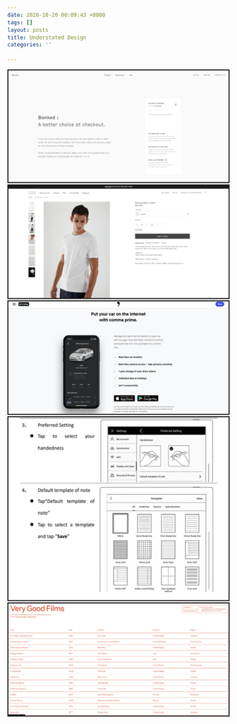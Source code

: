 ```yaml
---
date: 2020-10-20 00:09:43 +0800
tags: []
layout: posts
title: Understated Design
categories: ''

---
```


![](/uploads/image-1.png)![](/uploads/image-3.png)![](/uploads/image-5.png)![](/uploads/image-6.png)![](/uploads/image-7.png)